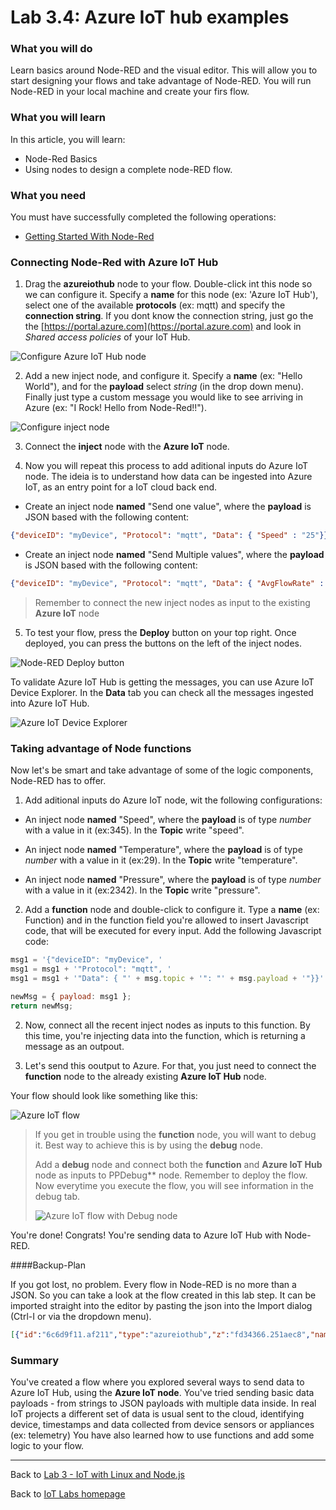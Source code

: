# Lab 3.4: Azure IoT hub examples

### What you will do
Learn basics around Node-RED and the visual editor. This will allow you to start designing your flows and take advantage of Node-RED. You will run Node-RED in your local machine and create your firs flow. 

### What you will learn
In this article, you will learn:
* Node-Red Basics
* Using nodes to design a complete node-RED flow.

### What you need
You must have successfully completed the following operations:

* [Getting Started With Node-Red](/content/lab-3-1-getting-started-with-node-red)

### Connecting Node-Red with Azure IoT Hub

1. Drag the **azureiothub** node to your flow. Double-click int this node so we can configure it. Specify a **name** for this node (ex: 'Azure IoT Hub'), select one of the available **protocols** (ex: mqtt) and specify the **connection string**. If you dont know the connection string, just go the the [https://portal.azure.com](https://portal.azure.com) and look in *Shared access policies* of your IoT Hub. 

  ![Configure Azure IoT Hub node](/images/lab3_node-red-configure_azure-iot-node.png)

2. Add a new inject node, and configure it.
  Specify a **name** (ex: "Hello World"), and for the **payload** select *string* (in the drop down menu). Finally just type a custom message you would like to see arriving in Azure (ex: "I Rock! Hello from Node-Red!!").

  ![Configure inject node](/images/lab3_node-red-configure_inject_node.png)

3. Connect the **inject** node with the **Azure IoT** node.

4. Now you will repeat this process to add aditional inputs do Azure IoT node. The ideia is to understand how data can be ingested into Azure IoT, as an entry point for a IoT cloud back end.

 * Create an inject node **named** "Send one value", where the **payload** is JSON based with the following content:
  
  ```json
  {"deviceID": "myDevice", "Protocol": "mqtt", "Data": { "Speed" : "25"}}
  ```

 * Create an inject node **named** "Send Multiple values", where the **payload** is JSON based with the following content:
  
  ```json
  {"deviceID": "myDevice", "Protocol": "mqtt", "Data": { "AvgFlowRate" : 500, "FlowRate" : 700, "AvgStaticPressure" : 525, "StaticPressure" : 518, "AvgCasingPressure" : 776, "CasingPressure" : 805, "AvgTubingPressure" : 609, "TubingPressure" : 588}}
  ```

  > Remember to connect the new inject nodes as input to the existing **Azure IoT** node

5. To test your flow, press the **Deploy** button on your top right. Once deployed, you can press the buttons on the left of the inject nodes.

  ![Node-RED Deploy button](/images/lab3_node-red-deploy-button.png)

  To validate Azure IoT Hub is getting the messages, you can use Azure IoT Device Explorer. In the **Data** tab you can check all the messages ingested into Azure IoT Hub.
  
  ![Azure IoT Device Explorer](/images/lab3_node-red-validate-messages-in-azure.png)
 
### Taking advantage of Node functions

Now let's be smart and take advantage of some of the logic components, Node-RED has to offer.

1. Add aditional inputs do Azure IoT node, wit the following configurations:

 * An inject node **named** "Speed", where the **payload** is of type *number* with a value in it (ex:345). In the **Topic** write "speed".

 * An inject node **named** "Temperature", where the **payload** is of type *number* with a value in it (ex:29). In the **Topic** write "temperature".

* An inject node **named** "Pressure", where the **payload** is of type *number* with a value in it (ex:2342). In the **Topic** write "pressure".
   
2. Add a **function** node and double-click to configure it. Type a **name** (ex: Function) and in the function field you're allowed to insert Javascript code, that will be executed for every input. Add the following Javascript code:

  ```javascript
  msg1 = '{"deviceID": "myDevice", '
  msg1 = msg1 + '"Protocol": "mqtt", '
  msg1 = msg1 + '"Data": { "' + msg.topic + '": "' + msg.payload + '"}}'
  
  newMsg = { payload: msg1 };
  return newMsg;
   ```

2. Now, connect all the recent inject nodes as inputs to this function. By this time, you're injecting data into the function, which is returning a message as an outpout. 

3. Let's send this ooutput to Azure. For that, you just need to connect the **function** node to the already existing **Azure IoT Hub** node.

  Your flow should look like something like this:

  ![Azure IoT flow](/images/lab3_node-red-full-azure-iot-flow.png)

> If you get in trouble using the **function** node, you will want to debug it. Best way to achieve this is by using the **debug** node.
> 
> Add a **debug** node and connect both the **function** and **Azure IoT Hub** node as inputs to PPDebug** node.
> Remember to deploy the flow. Now everytime you execute the flow, you will see information in the debug tab.
>
>  ![Azure IoT flow with Debug node](/images/lab3_node-red-full-azure-iot-flow-width-debug.png)
>

You're done! Congrats! You're sending data to Azure IoT Hub with Node-RED.

####Backup-Plan

If you got lost, no problem. Every flow in Node-RED is no more than a JSON. So you can take a look at the flow created in this lab step. It can be imported straight into the editor by pasting the json into the Import dialog (Ctrl-I or via the dropdown menu).

 ```json
[{"id":"6c6d9f11.af211","type":"azureiothub","z":"fd34366.251aec8","name":"Azure IoT Hub","protocol":"mqtt","x":480,"y":572,"wires":[["74a79d08.2b36a4"]]},{"id":"9a26a4f5.967a88","type":"function","z":"fd34366.251aec8","name":"Function","func":"msg1 = '{\"deviceID\": \"myDevice\", '\nmsg1 = msg1 + '\"Protocol\": \"mqtt\", '\nmsg1 = msg1 + '\"Data\": { \"' + msg.topic + '\": \"' + msg.payload + '\"}}'\n\nnewMsg = { payload: msg1 };\nreturn newMsg;\n","outputs":1,"noerr":0,"x":344,"y":734,"wires":[["6c6d9f11.af211","74a79d08.2b36a4"]]},{"id":"9488a546.b1b7a8","type":"inject","z":"fd34366.251aec8","name":"Speed","topic":"speed","payload":"345","payloadType":"num","repeat":"","crontab":"","once":false,"x":161,"y":699,"wires":[["9a26a4f5.967a88"]]},{"id":"74a79d08.2b36a4","type":"debug","z":"fd34366.251aec8","name":"","active":true,"console":"false","complete":"payload","x":648.3400268554687,"y":662.47998046875,"wires":[]},{"id":"40b35a59.ef3754","type":"inject","z":"fd34366.251aec8","name":"Temperature","topic":"temperature","payload":"27","payloadType":"num","repeat":"","crontab":"","once":false,"x":179,"y":735,"wires":[["9a26a4f5.967a88"]]},{"id":"3fbc067e.18977a","type":"inject","z":"fd34366.251aec8","name":"Pressure","topic":"pressure","payload":"2342","payloadType":"num","repeat":"","crontab":"","once":false,"x":169,"y":771,"wires":[["9a26a4f5.967a88"]]},{"id":"4d7187b2.3dfc08","type":"inject","z":"fd34366.251aec8","name":"Send Multiple Values","topic":"","payload":"{\"deviceID\": \"myDevice\", \"Protocol\": \"mqtt\", \"Data\": { \"AvgFlowRate\" : 500, \"FlowRate\" : 700, \"AvgStaticPressure\" : 525, \"StaticPressure\" : 518, \"AvgCasingPressure\" : 776, \"CasingPressure\" : 805, \"AvgTubingPressure\" : 609, \"TubingPressure\" : 588}}","payloadType":"json","repeat":"","crontab":"","once":false,"x":200,"y":560,"wires":[["6c6d9f11.af211"]]},{"id":"4f6d30c7.a5ed3","type":"inject","z":"fd34366.251aec8","name":"Send one value","topic":"","payload":"{\"deviceID\": \"myDevice\", \"Protocol\": \"mqtt\", \"Data\": { \"Speed\" : \"25\"}}","payloadType":"json","repeat":"","crontab":"","once":false,"x":177.90994262695312,"y":522.0900192260742,"wires":[["6c6d9f11.af211"]]},{"id":"c979fcd4.0c2de","type":"inject","z":"fd34366.251aec8","name":"Hello World","topic":"","payload":"\"Hello from Node-Red\"","payloadType":"str","repeat":"","crontab":"","once":false,"x":173,"y":454,"wires":[["6c6d9f11.af211"]]}]
  ```

### Summary
You've created a flow where you explored several ways to send data to Azure IoT Hub, using the **Azure IoT node**. You've tried sending basic data payloads - from strings to JSON payloads with multiple data inside. In real IoT projects a different set of data is usual sent to the cloud, identifying device, timestamps and data collected from device sensors or appliances (ex: telemetry)
You have also learned how to use functions and add some logic to your flow.

---

Back to [Lab 3 - IoT with Linux and Node.js](/content/lab-3-linux-iot-node-red.md)

Back to [IoT Labs homepage](/readme.md#labs)

